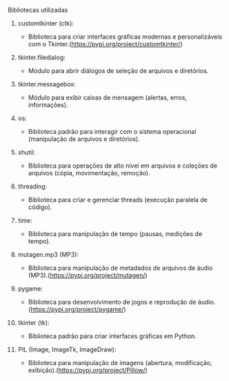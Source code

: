 Bibliotecas utilizadas 

1. customtkinter (ctk): 
    - Biblioteca para criar interfaces gráficas modernas e personalizáveis com o Tkinter.(https://pypi.org/project/customtkinter/)

2. tkinter.filedialog:
    - Módulo para abrir diálogos de seleção de arquivos e diretórios.

3. tkinter.messagebox:
    - Módulo para exibir caixas de mensagem (alertas, erros, informações).

4. os:
    - Biblioteca padrão para interagir com o sistema operacional (manipulação de arquivos e diretórios).

5. shutil:
    - Biblioteca para operações de alto nível em arquivos e coleções de arquivos (cópia, movimentação, remoção).

6. threading:
    - Biblioteca para criar e gerenciar threads (execução paralela de código).

7. time:
    - Biblioteca para manipulação de tempo (pausas, medições de tempo).

8. mutagen.mp3 (MP3):
    - Biblioteca para manipulação de metadados de arquivos de áudio (MP3).(https://pypi.org/project/mutagen/)

9. pygame:
    - Biblioteca para desenvolvimento de jogos e reprodução de áudio.(https://pypi.org/project/pygame/)

10. tkinter (tk):
     - Biblioteca padrão para criar interfaces gráficas em Python.

11. PIL (Image, ImageTk, ImageDraw):
     - Biblioteca para manipulação de imagens (abertura, modificação, exibição).(https://pypi.org/project/Pillow/)
    